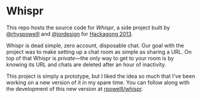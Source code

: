 # Whispr

This repo hosts the source code for _Whispr_, a side project built by
[@rhyspowelll][rhyspowelll] and [@jordesign][jordesign] for [Hackagong
2013][hackagong].

[rhyspowelll]: http://twitter.com/rhyspowelll
[jordesign]: http://twitter.com/jordesign
[hackagong]: http://hackagong.com

Whispr is dead simple, zero account, disposable chat. Our goal with the project
was to make setting up a chat room as simple as sharing a URL. On top of that
Whispr is _private_—the only way to get to your room is by knowing its URL and
chats are deleted after an hour of inactivity.

This project is simply a prototype, but I liked the idea so much that I've been
working on a new version of it in my spare time. You can follow along with the
development of this new version at [rpowelll/whispr][repo].

[repo]: https://github.com/rpowelll/whispr

